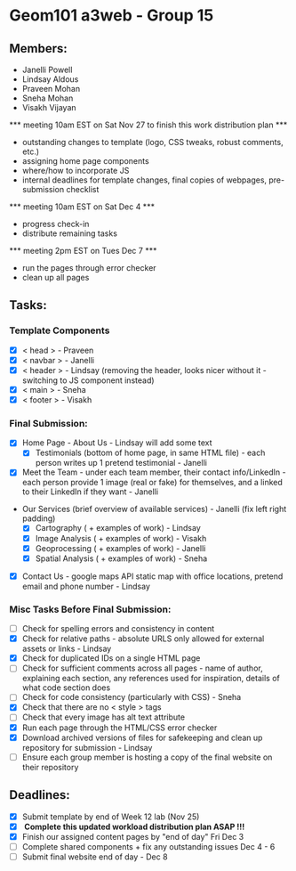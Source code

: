 # Geom101 a3web - Group 15

## Members:
- Janelli Powell
- Lindsay Aldous
- Praveen Mohan
- Sneha Mohan
- Visakh Vijayan

*** meeting 10am EST on Sat Nov 27 to finish this work distribution plan ***
- outstanding changes to template (logo, CSS tweaks, robust comments, etc.)
- assigning home page components
- where/how to incorporate JS
- internal deadlines for template changes, final copies of webpages, pre-submission checklist

*** meeting 10am EST on Sat Dec 4 ***
- progress check-in
- distribute remaining tasks

*** meeting 2pm EST on Tues Dec 7 ***
- run the pages through error checker
- clean up all pages

## Tasks:

### Template Components
- [X] < head > - Praveen
- [X] < navbar > - Janelli
- [X] < header > - Lindsay (removing the header, looks nicer without it - switching to JS component instead)
- [X] < main > - Sneha
- [X] < footer > - Visakh

### Final Submission:
- [X] Home Page - About Us - Lindsay will add some text
    - [X] Testimonials (bottom of home page, in same HTML file) - each person writes up 1 pretend testimonial - Janelli  
 - [X] Meet the Team - under each team member, their contact info/LinkedIn - each person provide 1 image (real or fake) for themselves, and a linked to their LinkedIn if they want - Janelli 
 - Our Services (brief overview of available services) - Janelli (fix left right padding)
    - [X] Cartography ( + examples of work) - Lindsay
    - [X] Image Analysis ( + examples of work) - Visakh
    - [X] Geoprocessing ( + examples of work) - Janelli
    - [X] Spatial Analysis ( + examples of work) - Sneha
- [X] Contact Us - google maps API static map with office locations, pretend email and phone number - Lindsay

### Misc Tasks Before Final Submission:
- [ ] Check for spelling errors and consistency in content 
- [X] Check for relative paths - absolute URLS only allowed for external assets or links - Lindsay
- [X] Check for duplicated IDs on a single HTML page
- [ ] Check for sufficient comments across all pages - name of author, explaining each section, any references used for inspiration, details of what code section does
- [ ] Check for code consistency (particularly with CSS) - Sneha
- [X] Check that there are no < style > tags
- [ ] Check that every image has alt text attribute
- [X] Run each page through the HTML/CSS error checker
- [X] Download archived versions of files for safekeeping and clean up repository for submission - Lindsay
- [ ] Ensure each group member is hosting a copy of the final website on their repository

## Deadlines:
- [X] Submit template by end of Week 12 lab (Nov 25)
- [X] <b> Complete this updated workload distribution plan ASAP !!! </b>
- [X] Finish our assigned content pages by "end of day" Fri Dec 3
- [ ] Complete shared components + fix any outstanding issues Dec 4 - 6
- [ ] Submit final website end of day - Dec 8
